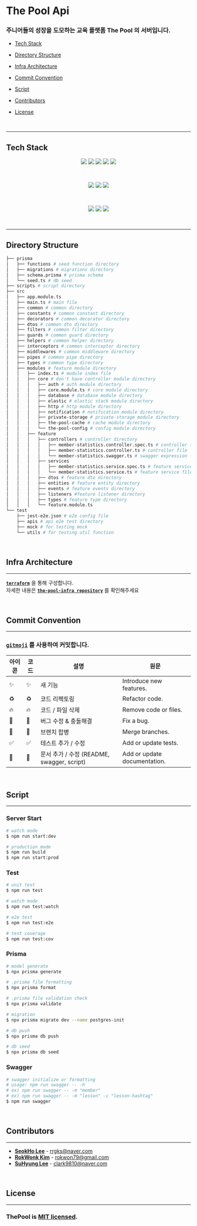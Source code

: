 # **The Pool Api**

### 주니어들의 성장을 도모하는 교육 플랫폼 The Pool 의 서버입니다.

- [Tech Stack](#tech-stack)

- [Directory Structure](#directory-structure)

- [Infra Architecture](#infra-architecture)

- [Commit Convention](#commit-convention)

- [Script](#script)

- [Contributors](#contributors)

- [License](#license)

</br>

---

## **Tech Stack**

<p align="center">  
  <img src="https://img.shields.io/badge/Node.js-339933?style=flat&logo=Node.js&logoColor=white"/>
  <img src="https://img.shields.io/badge/Typescript-3178C6?style=flat&logo=Typescript&logoColor=white"/>
  <img src="https://img.shields.io/badge/NestJS-E0234E?style=flat&logo=NestJS&logoColor=white"/>
  <img src="https://img.shields.io/badge/RestFul-EF2D5E?style=flat&logoColor=white"/>
  <img src="https://img.shields.io/badge/TDD-EF2D5E?style=flat&logoColor=white"/>
</p>
  
<br/>
<p align="center">  
  <img src="https://img.shields.io/badge/postgresql-4169E1?style=flat-the-badge&logo=PostgreSQL&logoColor=white">
  <img src="https://img.shields.io/badge/Prisma-2D3748?style=flat&logo=Prisma&logoColor=white"/>
  <img src="https://img.shields.io/badge/Jest-C21325?style=flat&logo=Jest&logoColor=white"/>
</p>
 
<br/>
<p align="center">  
  <img src="https://img.shields.io/badge/AWS-232F3E?style=flat&logo=Amazon%20AWS&logoColor=white"/>
  <img src="https://img.shields.io/badge/Terraform-7B42BC?style=flat&logo=Terraform&logoColor=white"/>
  <img src="https://img.shields.io/badge/Docker-2496ED?style=flat&logo=Docker&logoColor=white"/>
</p>

</br>

---

## **Directory Structure**

```bash
├── prisma
│   ├── functions # seed function directory
│   ├── migrations # migrations directory
│   ├── schema.prisma # prisma schema
│   └── seed.ts # db seed
├── scripts # script directory
├── src
│   ├── app.module.ts
│   ├── main.ts # main file
│   ├── common # common directory
│   ├── constants # common constant directory
│   ├── decorators # common decorator directory
│   ├── dtos # common dto directory
│   ├── filters # common filter directory
│   ├── guards # common guard directory
│   ├── helpers # common helper directory
│   ├── interceptors # common interceptor directory
│   ├── middlewares # common middleware directory
│   ├── pipes # common pipe directory
│   ├── types # common type directory
│   ├── modules # feature module directory
│   │   ├── index.ts # module index file
│   │   ├── core # don't have controller module directory
│   │   │   ├── auth # auth module directory
│   │   │   ├── core.module.ts # core module directory
│   │   │   ├── database # database module directory
│   │   │   ├── elastic # elastic stack module directory
│   │   │   ├── http # http module directory
│   │   │   ├── notification # notification module directory
│   │   │   ├── private-storage # private-storage module directory
│   │   │   ├── the-pool-cache # cache module directory
│   │   │   └── the-pool-config # config module directory
│   │   ├── feature
│   │   │   ├── controllers # controller directory
│   │   │   │   ├── member-statistics.controller.spec.ts # controller test file
│   │   │   │   ├── member-statistics.controller.ts # controller file
│   │   │   │   └── member-statistics.swagger.ts # swagger expression file
│   │   │   ├── services
│   │   │   │   ├── member-statistics.service.spec.ts # feature service test file
│   │   │   │   └── member-statistics.service.ts # feature service file
│   │   │   ├── dtos # feature dto directory
│   │   │   ├── entities # feature entity directory
│   │   │   ├── events # feature events directory
│   │   │   ├── listeners #feature listener directory
│   │   │   ├── types # feature type directory
│   │   │   └── feature.module.ts
└── test
    ├── jest-e2e.json # e2e config file
    ├── apis # api e2e test directory
    ├── mock # for testing mock
    └── utils # for testing util function
```

</br>

## **Infra Architecture**

---

[**`terraform`**](https://www.terraform.io/) 을 통해 구성합니다. <br/>
자세한 내용은 [**`the-pool-infra repository`**](https://github.com/the-pool/the-pool-infra) 를 확인해주세요

</br>

## **Commit Convention**

---

### [**`gitmoji`**](https://gitmoji.dev/) 를 사용하여 커밋합니다.

| 아이콘 | 코드                        | 설명                                       | 원문                         |
| ------ | --------------------------- | ------------------------------------------ | ---------------------------- |
| ✨     | :sparkles:                  | 새 기능                                    | Introduce new features.      |
| ♻      | :recycle:                   | 코드 리펙토링                              | Refactor code.               |
| 🔥     | :fire:                      | 코드 / 파일 삭제                           | Remove code or files.        |
| 🐛     | :bug:                       | 버그 수정 & 충돌해결                       | Fix a bug.                   |
| 🔀     | :twisted_rightwards_arrows: | 브랜치 합병                                | Merge branches.              |
| ✅     | :white_check_mark:          | 테스트 추가 / 수정                         | Add or update tests.         |
| 📝     | :memo:                      | 문서 추가 / 수정 (README, swagger, script) | Add or update documentation. |

<br/>

## **Script**

---

### **Server Start**

```bash
# watch mode
$ npm run start:dev

# production mode
$ npm run build
$ npm run start:prod
```

### **Test**

```bash
# unit test
$ npm run test

# watch mode
$ npm run test:watch

# e2e test
$ npm run test:e2e

# test coverage
$ npm run test:cov
```

### **Prisma**

```bash
# model generate
$ npx prisma generate

# .prisma file formatting
$ npx prisma format

# .prisma file validation check
$ npx prisma validate

# migration
$ npx prisma migrate dev --name postgres-init

# db push
$ npx prisma db push

# db seed
$ npx prisma db seed
```

### **Swagger**

```bash
# swagger initialize or formatting
# usage: npm run swagger -- -h
# ex) npm run swagger -- -m "member"
# ex) npm run swagger -- -m "lesson" -c "lesson-hashtag"
$ npm run swagger
```

</br>

## **Contributors**

---

- [**SeokHo Lee**](https:github.com/rrgks6221) - <rrgks@naver.com>
- [**RokWonk Kim**](https:github.com/Rokwonk) - <rokwon79@gmail.com>
- [**SuHyung Lee**](https:github.com/subroooo) - <clark9810@naver.com>

<br/>

## **License**

---

### ThePool is [MIT licensed](LICENSE).
